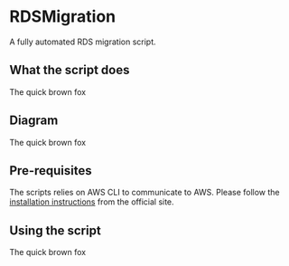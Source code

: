 # RDSMigration
A fully automated RDS migration script.

## What the script does
The quick brown fox

## Diagram
The quick brown fox

## Pre-requisites
The scripts relies on AWS CLI to communicate to AWS. Please follow the [installation instructions](https://aws.amazon.com/cli/) from the official site.

## Using the script
The quick brown fox
